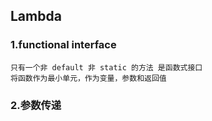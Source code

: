## Lambda

### 1.functional interface

```
只有一个非 default 非 static 的方法 是函数式接口
将函数作为最小单元，作为变量，参数和返回值
```

### 2.参数传递

